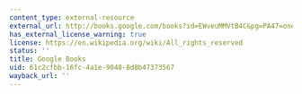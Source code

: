 ```yaml
---
content_type: external-resource
external_url: http://books.google.com/books?id=EWveuMMVtB4C&pg=PA47=onepage
has_external_license_warning: true
license: https://en.wikipedia.org/wiki/All_rights_reserved
status: ''
title: Google Books
uid: 61c2cfbb-16fc-4a1e-9048-8d8b47373567
wayback_url: ''
---
```

